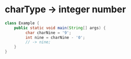 # charType -> integer number

```java
class Example {
    public static void main(String[] args) {
         char charNine = '9';
         int nine = charNine - '0';
         // -> nine;
    }
}
```
